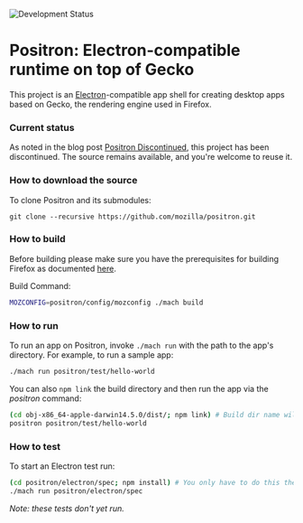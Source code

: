 ![Development Status](https://img.shields.io/badge/status-discontinued-red.svg)

Positron: Electron-compatible runtime on top of Gecko
===
This project is an [Electron](http://electron.atom.io/)-compatible app shell for creating desktop apps based on Gecko, the rendering engine used in Firefox.

### Current status
As noted in the blog post [Positron Discontinued](https://mykzilla.org/2017/03/08/positron-discontinued/), this project has been discontinued. The source remains available, and you're welcome to reuse it.

### How to download the source
To clone Positron and its submodules:
```
git clone --recursive https://github.com/mozilla/positron.git
```

### How to build
Before building please make sure you have the prerequisites for building Firefox as documented [here](https://developer.mozilla.org/en-US/docs/Mozilla/Developer_guide/Build_Instructions/Simple_Firefox_build#Build_prerequisites).

Build Command:
```bash
MOZCONFIG=positron/config/mozconfig ./mach build
```

### How to run
To run an app on Positron, invoke `./mach run` with the path to the app's directory. For example, to run a sample app:

```bash
./mach run positron/test/hello-world
```

You can also `npm link` the build directory and then run the app via the *positron* command:

```bash
(cd obj-x86_64-apple-darwin14.5.0/dist/; npm link) # Build dir name will vary.
positron positron/test/hello-world
```

### How to test
To start an Electron test run:

```bash
(cd positron/electron/spec; npm install) # You only have to do this the first time.
./mach run positron/electron/spec
```

*Note: these tests don't yet run.*
